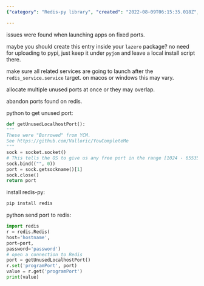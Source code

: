 ```yaml
---
{"category": "Redis-py library", "created": "2022-08-09T06:15:35.018Z", "date": "2022-08-09 06:15:35", "description": "The article provides a detailed explanation of a Python script designed to find an unused local port and store it in Redis. It demonstrates the implementation using redis-py and the Python Redis library, making it easy for developers to understand and utilize this method for their projects.", "modified": "2022-08-09T06:32:27.964Z", "tags": ["Redis", "Python script", "Redis port", "Unused local port", "Redis library", "redis-py", "finding an unused port"], "title": "Find An Unused Random Local Port And Announce It On Redis"}

---
```


issues were found when launching apps on fixed ports.

maybe you should create this entry inside your `lazero` package? no need for uploading to pypi, just keep it under `pyjom` and leave a local install script there.

make sure all related services are going to launch after the `redis_service.service` target. on macos or windows this may vary.

allocate multiple unused ports at once or they may overlap.

abandon ports found on redis.

python to get unused port:

```python
def getUnusedLocalhostPort():
"""
These were "Borrowed" from YCM.
See https://github.com/Valloric/YouCompleteMe
"""
sock = socket.socket()
# This tells the OS to give us any free port in the range [1024 - 65535]
sock.bind(("", 0))
port = sock.getsockname()[1]
sock.close()
return port

```

install redis-py:

```bash
pip install redis

```

python send port to redis:

```python
import redis
r = redis.Redis(
host='hostname',
port=port,
password='password')
# open a connection to Redis
port = getUnusedLocalhostPort()
r.set('programPort', port)
value = r.get('programPort')
print(value)

```
